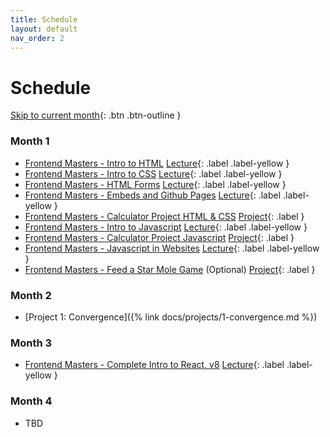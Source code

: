 ```yaml
---
title: Schedule
layout: default
nav_order: 2
---
```


# Schedule

[Skip to current month](#month-2){: .btn .btn-outline }

### Month 1

* [Frontend Masters - Intro to HTML](https://frontendmasters.com/bootcamp/introduction-html/) [Lecture](){: .label .label-yellow }
* [Frontend Masters - Intro to CSS](https://frontendmasters.com/bootcamp/introduction-css/) [Lecture](){: .label .label-yellow }
* [Frontend Masters - HTML Forms](https://frontendmasters.com/bootcamp/html-forms/) [Lecture](){: .label .label-yellow }
* [Frontend Masters - Embeds and Github Pages](https://frontendmasters.com/bootcamp/embeds-github-pages/) [Lecture](){: .label .label-yellow }
* [Frontend Masters - Calculator Project HTML & CSS](https://frontendmasters.com/bootcamp/calculator-html-css/) [Project](){: .label }
* [Frontend Masters - Intro to Javascript](https://frontendmasters.com/bootcamp/introduction-javascript/) [Lecture](){: .label .label-yellow }
* [Frontend Masters - Calculator Project Javascript](https://frontendmasters.com/bootcamp/calculator-javascript/) [Project](){: .label }
* [Frontend Masters - Javascript in Websites](https://frontendmasters.com/bootcamp/javascript-in-websites/) [Lecture](){: .label .label-yellow }
* [Frontend Masters - Feed a Star Mole Game](https://frontendmasters.com/bootcamp/web-game-project/) (Optional) [Project](){: .label }

### Month 2

* [Project 1: Convergence]({% link docs/projects/1-convergence.md %})

### Month 3

* [Frontend Masters - Complete Intro to React, v8](https://frontendmasters.com/courses/complete-react-v8/) [Lecture](){: .label .label-yellow }

### Month 4

* TBD

